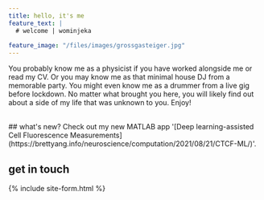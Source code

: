 ```yaml
---
title: hello, it's me
feature_text: |
  # welcome | wominjeka
  
feature_image: "/files/images/grossgasteiger.jpg"
---
```


You probably know me as a physicist if you have worked alongside me or read my CV. Or you may know me as that minimal house DJ from a memorable party. You might even know me as a drummer from a live gig before lockdown. No matter what brought you here, you will likely find out about a side of my life that was unknown to you. Enjoy!

<br/>
## what's new?
Check out my new MATLAB app '[Deep learning-assisted Cell Fluorescence Measurements](https://brettyang.info/neuroscience/computation/2021/08/21/CTCF-ML/)'.


<br/>

## get in touch

{% include site-form.html %}